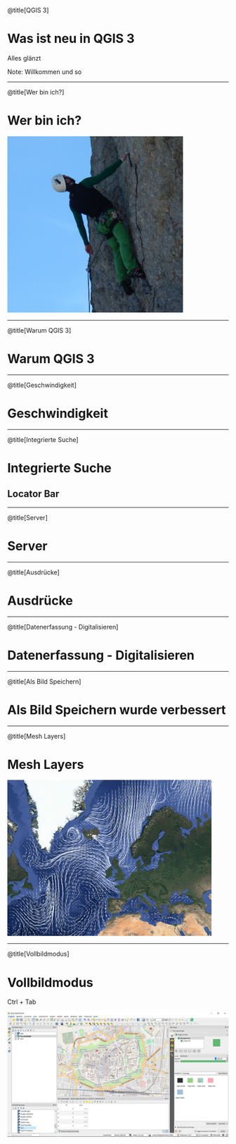 @title[QGIS 3]

# Was ist neu in QGIS 3

Alles glänzt

Note: Willkommen und so

---
@title[Wer bin ich?]
# Wer bin <span class="green">ich</span>?

![mkuhn](assets/images/m-kuhn.png)

---
@title[Warum QGIS 3]

# Warum QGIS 3

---
@title[Geschwindigkeit]
# Geschwindigkeit

---
@title[Integrierte Suche]

# Integrierte Suche

## Locator Bar

---
@title[Server]

# Server

---
@title[Ausdrücke]

# Ausdrücke

---
@title[Datenerfassung - Digitalisieren]

# Datenerfassung - Digitalisieren

---
@title[Als Bild Speichern]

# Als Bild Speichern wurde verbessert

---
@title[Mesh Layers]

# Mesh Layers

![mesh layer](assets/images/mesh.gif)

---

@title[Vollbildmodus]

# Vollbildmodus

Ctrl + Tab

![fullscreen](assets/images/fullscreen.gif)
